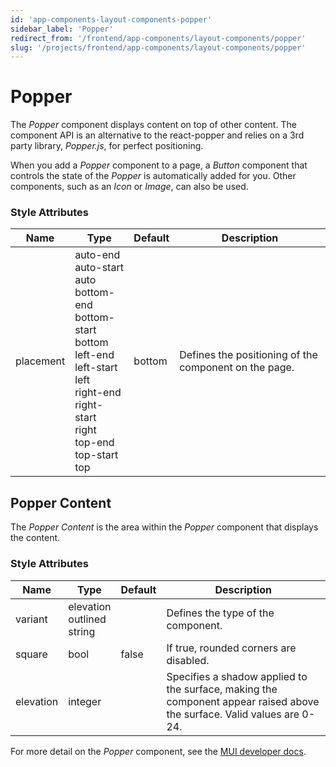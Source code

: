 ```yaml
---
id: 'app-components-layout-components-popper'
sidebar_label: 'Popper'
redirect_from: '/frontend/app-components/layout-components/popper'
slug: '/projects/frontend/app-components/layout-components/popper'
---
```


# Popper

The _Popper_ component displays content on top of other content. The component API is an alternative to the react-popper and relies on a 3rd party library, _Popper.js_, for perfect positioning.

When you add a _Popper_ component to a page, a _Button_ component that controls the state of the _Popper_ is automatically added for you. Other components, such as an _Icon_ or _Image_, can also be used.

### Style Attributes

<table>
<thead>
<tr><th>Name</th><th>Type</th><th>Default</th><th>Description</th></tr>
</thead>
<tbody>
<tr><td>placement</td><td>auto-end<br/>auto-start<br/>auto<br/>bottom-end<br/>bottom-start<br/>bottom<br/>left-end<br/>left-start<br/>left<br/>right-end<br/>right-start<br/>right<br/>top-end<br/>top-start<br/>top</td><td>bottom</td><td>Defines the positioning of the component on the page.</td></tr>
</tbody>
</table>

## Popper Content

The *Popper Content* is the area within the *Popper* component that displays the content.

### Style Attributes
<table>
<thead>
<tr><th>Name</th><th>Type</th><th>Default</th><th>Description</th></tr>
</thead>
<tbody>
<tr><td>variant</td><td>elevation<br/>outlined<br/>string</td><td></td><td>Defines the type of the component.</td>
<tr><td>square</td><td>bool</td><td>false</td><td>If true, rounded corners are disabled.</td>
<tr><td>elevation</td><td>integer</td><td></td><td>Specifies a shadow applied to the surface, making the component appear raised above the surface. Valid values are 0-24.</td>
</tbody>
</table>

For more detail on the _Popper_ component, see the [MUI developer docs](https://mui.com/material-ui/api/popper/).
